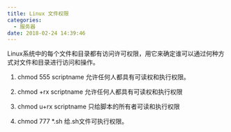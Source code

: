 ```yaml
---
title: Linux 文件权限
categories:
  - 服务器
date: 2018-02-24 14:39:46
---
```


Linux系统中的每个文件和目录都有访问许可权限，用它来确定谁可以通过何种方式对文件和目录进行访问和操作。

1.  chmod 555 scriptname 允许任何人都具有可读权和执行权限。
    
2.  chmod +rx scriptname 允许任何人都具有可读权和执行权限
    
3.  chmod u+rx scriptname 只给脚本的所有者可读和执行权限
    
4.  chmod 777 *.sh 给.sh文件可执行权限。